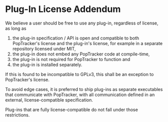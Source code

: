 # Plug-In License Addendum

We believe a user should be free to use any plug-in, regardless of license, as long as
1. the plug-in specification / API is open and compatible to both PopTracker's license and the plug-in's license,
   for example in a separate repository licensed under MIT,
2. the plug-in does not embed any PopTracker code at compile-time,
3. the plug-in is not required for PopTracker to function and
4. the plug-in is installed separately.

If this is found to be incompatible to GPLv3, this shall be an exception to PopTracker's license.

To avoid edge cases, it is preferred to ship plug-ins as separate executables that communicate with PopTracker,
with all communication defined in an external, license-compatible specification.

Plug-ins that are fully license-compatible do not fall under those restrictions.
